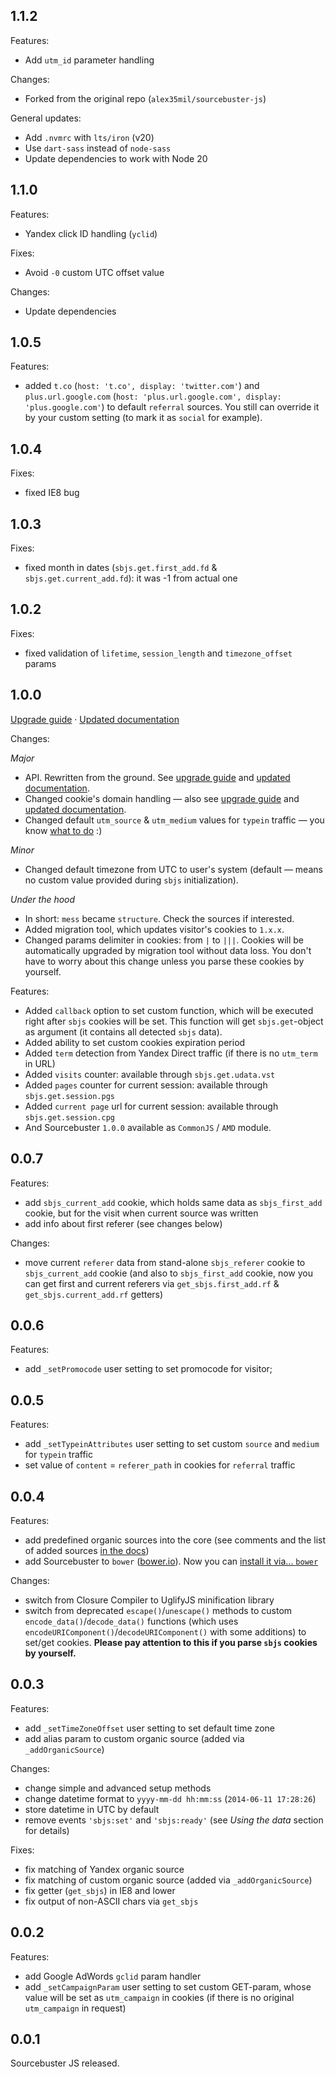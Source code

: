 ## 1.1.2

Features:
- Add `utm_id` parameter handling

Changes:
- Forked from the original repo (`alex35mil/sourcebuster-js`)

General updates: 
  - Add `.nvmrc` with `lts/iron` (v20)
  - Use `dart-sass` instead of `node-sass`
  - Update dependencies to work with Node 20

## 1.1.0

Features:
- Yandex click ID handling (`yclid`)

Fixes:
- Avoid `-0` custom UTC offset value

Changes:
- Update dependencies

## 1.0.5

Features:

  - added `t.co` (`host: 't.co', display: 'twitter.com'`) and `plus.url.google.com` (`host: 'plus.url.google.com', display: 'plus.google.com'`) to default `referral` sources. You still can override it by your custom setting (to mark it as `social` for example).

## 1.0.4

Fixes:

  - fixed IE8 bug

## 1.0.3

Fixes:

  - fixed month in dates (`sbjs.get.first_add.fd` & `sbjs.get.current_add.fd`): it was -1 from actual one

## 1.0.2

Fixes:

  - fixed validation of `lifetime`, `session_length` and `timezone_offset` params

## 1.0.0

[Upgrade guide](UPGRADING.md) &middot; [Updated documentation](README.md)

Changes:

_Major_

  - API. Rewritten from the ground. See [upgrade guide](UPGRADING.md) and [updated documentation](README.md).
  - Changed cookie's domain handling — also see [upgrade guide](UPGRADING.md) and [updated documentation](README.md).
  - Changed default `utm_source` & `utm_medium` values for `typein` traffic — you know [what to do](UPGRADING.md) :)

_Minor_

  - Changed default timezone from UTC to user's system (default — means no custom value provided during `sbjs` initialization).

_Under the hood_

  - In short: `mess` became `structure`. Check the sources if interested.
  - Added migration tool, which updates visitor's cookies to `1.x.x`.
  - Changed params delimiter in cookies: from `|` to `|||`. Cookies will be automatically upgraded by migration tool without data loss. You don't have to worry about this change unless you parse these cookies by yourself.

Features:

  - Added `callback` option to set custom function, which will be executed right after `sbjs` cookies will be set. This function will get `sbjs.get`-object as argument (it contains all detected `sbjs` data).
  - Added ability to set custom cookies expiration period
  - Added `term` detection from Yandex Direct traffic (if there is no `utm_term` in URL)
  - Added `visits` counter: available through `sbjs.get.udata.vst`
  - Added `pages` counter for current session: available through `sbjs.get.session.pgs`
  - Added `current page` url for current session: available through `sbjs.get.session.cpg`
  - And Sourcebuster `1.0.0` available as `CommonJS` / `AMD` module.

## 0.0.7

Features:

  - add `sbjs_current_add` cookie, which holds same data as `sbjs_first_add` cookie, but for the visit when current source was written
  - add info about first referer (see changes below)

Changes:

  - move current `referer` data from stand-alone `sbjs_referer` cookie to `sbjs_current_add` cookie (and also to `sbjs_first_add` cookie, now you can get first and current referers via `get_sbjs.first_add.rf` & `get_sbjs.current_add.rf` getters)

## 0.0.6

Features:

  - add `_setPromocode` user setting to set promocode for visitor;

## 0.0.5

Features:

  - add `_setTypeinAttributes` user setting to set custom `source` and `medium` for `typein` traffic
  - set value of `content` = `referer_path` in cookies for `referral` traffic

## 0.0.4

Features:

  - add predefined organic sources into the core (see comments and the list of added sources [in the docs](./README.md#_addorganicsource))
  - add Sourcebuster to `bower` ([bower.io](http://bower.io)). Now you can [install it via... `bower`](./README.md#install)

Changes:

  - switch from Closure Compiler to UglifyJS minification library
  - switch from deprecated `escape()`/`unescape()` methods to custom `encode_data()`/`decode_data()` functions (which uses `encodeURIComponent()`/`decodeURIComponent()` with some additions) to set/get cookies. **Please pay attention to this if you parse `sbjs` cookies by yourself.**

## 0.0.3

Features:

  - add `_setTimeZoneOffset` user setting to set default time zone
  - add alias param to custom organic source (added via `_addOrganicSource`)

Changes:

  - change simple and advanced setup methods
  - change datetime format to `yyyy-mm-dd hh:mm:ss` (`2014-06-11 17:28:26`)
  - store datetime in UTC by default
  - remove events `'sbjs:set'` and `'sbjs:ready'` (see *Using the data* section for details)

Fixes:

  - fix matching of Yandex organic source
  - fix matching of custom organic source (added via `_addOrganicSource`)
  - fix getter (`get_sbjs`) in IE8 and lower
  - fix output of non-ASCII chars via `get_sbjs`

## 0.0.2

Features:

  - add Google AdWords `gclid` param handler
  - add `_setCampaignParam` user setting to set custom GET-param, whose value will be set as `utm_campaign` in cookies (if there is no original `utm_campaign` in request)

## 0.0.1

Sourcebuster JS released.
